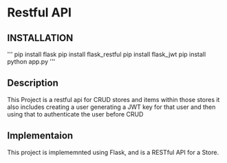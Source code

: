 # Restful API

## INSTALLATION

'''
pip install flask
pip install flask_restful
pip install flask_jwt
pip install
python app.py
'''
## Description
This Project is a restful api for CRUD stores and items within those stores it also includes creating a user generating a JWT key for that user and then using that to authenticate the user before CRUD
## Implementaion
This project is implememnted using Flask, and is a RESTful API for a Store.
